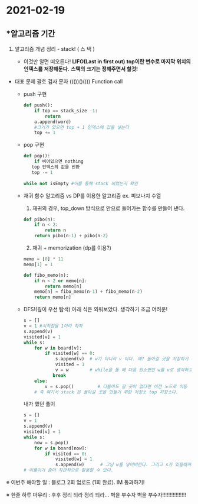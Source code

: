 # 2021-02-19

## *알고리즘 기간

1. 알고리즘 개념 정리 - stack! ( 스 택 )

   - 이것만 알면 떠오른다!
    **LIFO(Last in first out)**
   **top이란 변수로 마지막 위치의 인덱스를 저장해둔다.**
     **스택의 크기는 정해주면서 할것!**
     
- 대표 문제
     괄호 검사 문자 ((())()()))
     Function call
   
   - push 구현
   
     ```python
     def push():
         if top == stack_size -1:
             return
         a.append(word)
         #크기가 있으면 top + 1 인덱스에 값을 넣는다
         top += 1
     ```
   
     
   
   - pop 구현
   
     ```python
     def pop():
         if 비어있으면 nothing
     	top 인덱스의 값을 반환
     	top -= 1
         
     while not isEmpty #이를 통해 stack 비었는지 확인
     ```
   
     
   
   - 재귀 함수 알고리즘 vs DP를 이용한 알고리즘
     ex. 피보나치 수열
   
     1. 재귀의 경우, top_down 방식으로 안으로 들어가는 함수를 만들어 낸다.
   
     ```python
     def pibo(n):
         if n < 2:
             return n
         return pibo(n-1) + pibo(n-2)
     ```
   
     	2. 재귀 + memorization (dp를 이용?)
   
     ```python
     memo = [0] * 11
     memo[1] = 1
     
     def fibo_memo(n):
         if n < 2 or memo[n]:
             return memo[n]
         memo[n] = fibo_memo(n-1) + fibo_memo(n-2)
         return memo[n]
     ```
   
     
   
   - DFS!(깊이 우선 탐색)
     아래 식은 외워보았다. 생각하기 조금 어려운!
   
     ```python
     s = []
     v = 1 #시작점을 1이라 하자
     s.append(v)
     visited[v] = 1
     while s:
         for w in board[v]:
             if visited[w] == 0:
                 s.append(v)  # w가 아니라 v 이다. 왜? 돌아갈 곳을 저장하기 위해
                 visited = 1
                 v = w        # while을 돌 때 다음 원소였던 w를 v로 생각하고 돌기
     			break
         else:
             v = s.pop()		 # 다돌아도 갈 곳이 없다면 이전 노드로 이동
         # 즉 여기서 stack 은 돌아갈 곳을 만들기 위한 저장소 top 저장소다.
     ```
   
     
   
     내가 했던 풀이
   
     ```python
     s = []
     v = 1
     s.append(v)
     visited[v] = 1
     while s:
         now = s.pop()
         for w in board[now]:
             if visited == 0:
                 visited[w] = 1
                 s.append(w)      # 그냥 w를 넣어버린다. 그리고 s가 있을때까지 계속 반복한다.
     # 이풀이가 좀더 직관적으로 활용할 수 있다.
     ```
   
     

※ 이번주 해야할 일
:  블로그 2회 업로드 (1회 완료). IM 통과하기!

※ 한줄 하루 마무리
: 후후 정리 되라 정리 되라... 벽을 부수자 벽을 부수자!!!!!!!!!!!!!!!!



